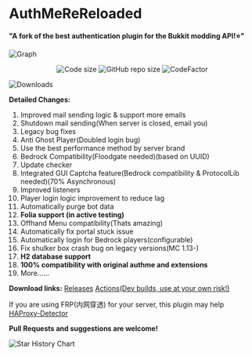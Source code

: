 # AuthMeReReloaded
**"A fork of the best authentication plugin for the Bukkit modding API!⭐"**

![Graph](https://bstats.org/signatures/bukkit/AuthMeReloaded-Fork.svg)
<p align="center">
  <img src="https://img.shields.io/github/languages/code-size/HaHaWTH/AuthMeReReloaded.svg" alt="Code size"/>
  <img src="https://img.shields.io/github/repo-size/HaHaWTH/AuthMeReReloaded.svg" alt="GitHub repo size"/>
  <img src="https://www.codefactor.io/repository/github/hahawth/authmerereloaded/badge" alt="CodeFactor" />
</p>
  <img src="https://img.shields.io/github/downloads/HaHaWTH/AuthMeReReloaded/total" alt="Downloads" />
</p>

**Detailed Changes:**
 1. Improved mail sending logic & support more emails
 2. Shutdown mail sending(When server is closed, email you)
 3. Legacy bug fixes
 4. Anti Ghost Player(Doubled login bug)
 5. Use the best performance method by server brand
 6. Bedrock Compatibility(Floodgate needed)(based on UUID)
 7. Update checker
 8. Integrated GUI Captcha feature(Bedrock compatibility & ProtocolLib needed)(70% Asynchronous)
 9. Improved listeners
 10. Player login logic improvement to reduce lag
 11. Automatically purge bot data
 12. **Folia support (in active testing)**
 13. Offhand Menu compatibility(Thats amazing)
 14. Automatically fix portal stuck issue
 15. Automatically login for Bedrock players(configurable)
 16. Fix shulker box crash bug on legacy versions(MC 1.13-)
 17. **H2 database support**
 18. **100% compatibility with original authme and extensions**
 19. More......

**Download links:**
[Releases](https://github.com/HaHaWTH/AuthMeReReloaded/releases/latest)
[Actions(Dev builds, use at your own risk!)](https://github.com/HaHaWTH/AuthMeReReloaded/actions/workflows/maven.yml)

If you are using FRP(内网穿透) for your server, this plugin may help [HAProxy-Detector](https://github.com/HaHaWTH/HAProxy-Detector)

**Pull Requests and suggestions are welcome!**

<picture>
  <source
    media="(prefers-color-scheme: dark)"
    srcset="
      https://api.star-history.com/svg?repos=HaHaWTH/AuthMeReReloaded&type=Date&theme=dark
    "
  />
  <img alt="Star History Chart" src="https://api.star-history.com/svg?repos=HaHaWTH/AuthMeReReloaded&type=Date" />
</picture>
